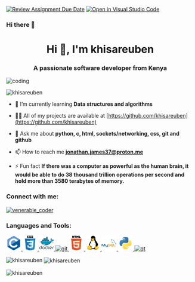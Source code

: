 [![Review Assignment Due Date](https://classroom.github.com/assets/deadline-readme-button-22041afd0340ce965d47ae6ef1cefeee28c7c493a6346c4f15d667ab976d596c.svg)](https://classroom.github.com/a/g7QA63Hz)
[![Open in Visual Studio Code](https://classroom.github.com/assets/open-in-vscode-2e0aaae1b6195c2367325f4f02e2d04e9abb55f0b24a779b69b11b9e10269abc.svg)](https://classroom.github.com/online_ide?assignment_repo_id=15585948&assignment_repo_type=AssignmentRepo)
### Hi there 👋

<h1 align="center">Hi 👋, I'm khisareuben</h1>
<h3 align="center">A passionate software developer from Kenya</h3>

<img src="https://external-content.duckduckgo.com/iu/?u=https%3A%2F%2Ftse4.mm.bing.net%2Fth%3Fid%3DOIP.hQR3_tCL_phZgIK80wnOcAHaFj%26pid%3DApi&f=1&ipt=32951708c206492de60ec889d8952c0bb60b643404e3924d848170540063e894&ipo=images" alt="coding">


<p align="left"> <img src="https://komarev.com/ghpvc/?username=khisareuben&label=Profile%20views&color=0e75b6&style=flat" alt="khisareuben" /> </p>

- 🌱 I’m currently learning **Data structures and algorithms**

- 👨‍💻 All of my projects are available at [https://github.com/khisareuben](https://github.com/khisareuben)

- 💬 Ask me about **python, c, html, sockets/networking, css, git and github**

- 📫 How to reach me **jonathan.james37@proton.me**

- ⚡ Fun fact **If there was a computer as powerful as the human brain, it would be able to do 38 thousand trillion operations per second and hold more than 3580 terabytes of memory.**

<h3 align="left">Connect with me:</h3>
<p align="left">
<a href="https://instagram.com/venerable_coder" target="blank"><img align="center" src="https://raw.githubusercontent.com/rahuldkjain/github-profile-readme-generator/master/src/images/icons/Social/instagram.svg" alt="venerable_coder" height="30" width="40" /></a>
</p>

<h3 align="left">Languages and Tools:</h3>
<p align="left"> <a href="https://www.cprogramming.com/" target="_blank" rel="noreferrer"> <img src="https://raw.githubusercontent.com/devicons/devicon/master/icons/c/c-original.svg" alt="c" width="40" height="40"/> </a> <a href="https://www.w3schools.com/css/" target="_blank" rel="noreferrer"> <img src="https://raw.githubusercontent.com/devicons/devicon/master/icons/css3/css3-original-wordmark.svg" alt="css3" width="40" height="40"/> </a> <a href="https://www.docker.com/" target="_blank" rel="noreferrer"> <img src="https://raw.githubusercontent.com/devicons/devicon/master/icons/docker/docker-original-wordmark.svg" alt="docker" width="40" height="40"/> </a> <a href="https://git-scm.com/" target="_blank" rel="noreferrer"> <img src="https://www.vectorlogo.zone/logos/git-scm/git-scm-icon.svg" alt="git" width="40" height="40"/> </a> <a href="https://www.w3.org/html/" target="_blank" rel="noreferrer"> <img src="https://raw.githubusercontent.com/devicons/devicon/master/icons/html5/html5-original-wordmark.svg" alt="html5" width="40" height="40"/> </a> <a href="https://www.linux.org/" target="_blank" rel="noreferrer"> <img src="https://raw.githubusercontent.com/devicons/devicon/master/icons/linux/linux-original.svg" alt="linux" width="40" height="40"/> </a> <a href="https://www.mysql.com/" target="_blank" rel="noreferrer"> <img src="https://raw.githubusercontent.com/devicons/devicon/master/icons/mysql/mysql-original-wordmark.svg" alt="mysql" width="40" height="40"/> </a> <a href="https://www.python.org" target="_blank" rel="noreferrer"> <img src="https://raw.githubusercontent.com/devicons/devicon/master/icons/python/python-original.svg" alt="python" width="40" height="40"/> </a> <a href="https://www.qt.io/" target="_blank" rel="noreferrer"> <img src="https://upload.wikimedia.org/wikipedia/commons/0/0b/Qt_logo_2016.svg" alt="qt" width="40" height="40"/> </a> </p>

<p><img align="left" src="https://github-readme-stats.vercel.app/api/top-langs?username=khisareuben&show_icons=true&locale=en&layout=compact" alt="khisareuben" /></p>

<p>&nbsp;<img align="center" src="https://github-readme-stats.vercel.app/api?username=khisareuben&show_icons=true&locale=en" alt="khisareuben" /></p>

<p><img align="center" src="https://github-readme-streak-stats.herokuapp.com/?user=khisareuben&" alt="khisareuben" /></p>
